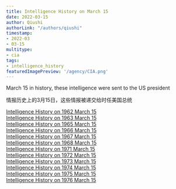 ```yaml
---
title: Intelligence History on March 15
date: 2022-03-15
author: Qiushi 
authorLink: "/authors/qiushi"
timestamp: 
- 2022-03
- 03-15
multitype: 
- cia
tags: 
- intelligence_history
featuredImagePreview: '/agency/CIA.png'
---
```



March 15 in history, these intelligence were sent to the US president

情报历史上的3月15日，这些情报被递交给时任美国总统

<!--more-->







[Intelligence History on 1962 March 15](/dailybrief/1962-03-15)   
[Intelligence History on 1963 March 15](/dailybrief/1963-03-15)   
[Intelligence History on 1965 March 15](/dailybrief/1965-03-15)   
[Intelligence History on 1966 March 15](/dailybrief/1966-03-15)   
[Intelligence History on 1967 March 15](/dailybrief/1967-03-15)   
[Intelligence History on 1968 March 15](/dailybrief/1968-03-15)   
[Intelligence History on 1971 March 15](/dailybrief/1971-03-15)   
[Intelligence History on 1972 March 15](/dailybrief/1972-03-15)   
[Intelligence History on 1973 March 15](/dailybrief/1973-03-15)   
[Intelligence History on 1974 March 15](/dailybrief/1974-03-15)   
[Intelligence History on 1975 March 15](/dailybrief/1975-03-15)   
[Intelligence History on 1976 March 15](/dailybrief/1976-03-15)   
